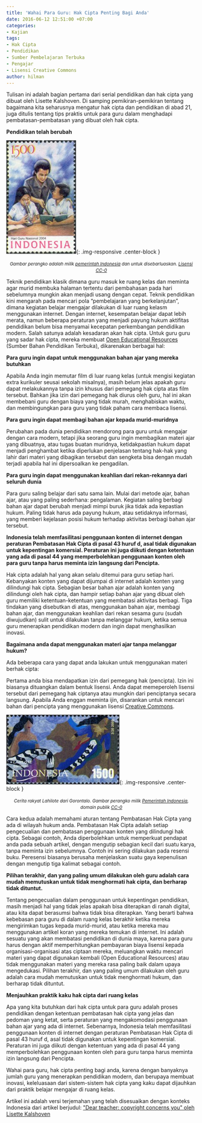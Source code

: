 ```yaml
---
title: 'Wahai Para Guru: Hak Cipta Penting Bagi Anda'
date: 2016-06-12 12:51:00 +07:00
categories:
- Kajian
tags:
- Hak Cipta
- Pendidikan
- Sumber Pembelajaran Terbuka
- Pengajar
- Lisensi Creative Commons
author: hilman
---
```


Tulisan ini adalah bagian pertama dari serial pendidikan dan hak cipta yang dibuat oleh Lisette Kalshoven. Di samping pemikiran-pemikiran tentang bagaimana kita seharusnya mengatur hak cipta dan pendidikan di abad 21, juga ditulis tentang tips praktis untuk para guru dalam menghadapi pembatasan-pembatasan yang dibuat oleh hak cipta.

**Pendidikan telah berubah**

![Stamps_of_Indonesia_080-04-185x300.jpg](/uploads/Stamps_of_Indonesia_080-04-185x300.jpg){: .img-responsive .center-block }<center><small><i>Gambar perangko adalah milik <a href="https://upload.wikimedia.org/wikipedia/commons/5/53/Stamps_of_Indonesia%2C_080-04.jpg">pemerintah Indonesia</a> dan untuk disebarluaskan. <a href="https://commons.wikimedia.org/wiki/Template:PD-IDGov/id">Lisensi CC-0</a></i></small></center>

Teknik pendidikan klasik dimana guru masuk ke ruang kelas dan meminta agar murid membuka halaman tertentu dari pembahasan pada hari sebelumnya mungkin akan menjadi usang dengan cepat. Teknik pendidikan kini mengarah pada mencari pola “pembelajaran yang berkelanjutan”, dimana kegiatan belajar mengajar dilakukan di luar ruang kelasm menggunakan internet. Dengan internet, kesempatan belajar dapat lebih merata, namun beberapa peraturan yang menjadi payung hukum aktifitas pendidikan belum bisa menyamai kecepatan perkembangan pendidikan modern.  Salah satunya adalah kesadaran akan hak cipta. Untuk guru guru yang sadar hak cipta, mereka membuat [Open Educational Resources](https://en.wikipedia.org/wiki/Open_educational_resources) (Sumber Bahan Pendidikan Terbuka), dikarenakan berbagai hal:

**Para guru ingin dapat untuk menggunakan bahan ajar yang mereka butuhkan**

Apabila Anda ingin memutar film di luar ruang kelas (untuk mengisi kegiatan extra kurikuler seusai sekolah misalnya), masih belum jelas apakah guru dapat melakukannya tanpa izin khusus dari pemegang hak cipta atas film tersebut. Bahkan jika izin dari pemegang hak diurus oleh guru, hal ini akan membebani guru dengan biaya yang tidak murah, menghabiskan waktu, dan membingungkan para guru yang tidak paham cara membaca lisensi.

**Para guru ingin dapat membagi bahan ajar kepada murid-muridnya**

Perubahan pada dunia pendidikan mendorong para guru untuk mengajar dengan cara modern, tetapi jika seorang guru ingin membagikan materi ajar yang dibuatnya, atau tugas buatan muridnya, ketidakpastian hukum dapat menjadi penghambat ketika diperlukan penjelasan tentang hak-hak yang lahir dari materi yang dibagikan tersebut dan sengketa bisa dengan mudah terjadi apabila hal ini dipersoalkan ke pengadilan.

**Para guru ingin dapat menggunakan keahlian dari rekan-rekannya dari seluruh dunia**

Para guru saling belajar dari satu sama lain. Mulai dari metode ajar, bahan ajar, atau yang paling sederhana: pengalaman. Kegiatan saling berbagi bahan ajar dapat berubah menjadi mimpi buruk jika tidak ada kepastian hukum. Paling tidak harus ada payung hukum, atau setidaknya informasi, yang memberi kejelasan posisi hukum terhadap aktivitas berbagi bahan ajar tersebut.

**Indonesia telah memfasilitasi penggunaan konten di internet dengan peraturan Pembatasan Hak Cipta di pasal 43 huruf d, asal tidak digunakan untuk kepentingan komersial. Peraturan ini juga diikuti dengan ketentuan yang ada di pasal 44 yang memperbolehkan penggunaan konten oleh para guru tanpa harus meminta izin langsung dari Pencipta.**

Hak cipta adalah hal yang akan selalu ditemui para guru setiap hari. Kebanyakan konten yang dapat dijumpai di internet adalah konten yang dilindungi hak cipta. Sebagian besar bahan ajar adalah konten yang dilindungi oleh hak cipta, dan hampir setiap bahan ajar yang dibuat oleh guru memiliki ketentuan-ketentuan yang membatasi aktivitas berbagi. Tiga tindakan yang disebutkan di atas, menggunakan bahan ajar, membagi bahan ajar, dan menggunakan keahlian dari rekan sesama guru (sudah diwujudkan) sulit untuk dilakukan tanpa melanggar hukum, ketika semua guru menerapkan pendidikan modern dan ingin dapat menghasilkan inovasi.

**Bagaimana anda dapat menggunakan materi ajar tanpa melanggar hukum?**

Ada beberapa cara yang dapat anda lakukan untuk menggunakan materi berhak cipta:

Pertama anda bisa mendapatkan izin dari pemegang hak (pencipta). Izin ini biasanya dituangkan dalam bentuk lisensi. Anda dapat memeperoleh lisensi tersebut dari pemegang hak ciptanya atau mungkin dari penciptanya secara langsung. Apabila Anda enggan meminta ijin, disarankan untuk mencari bahan dari pencipta yang menggunakan lisensi  [Creative Commons](https://creativecommons.org/).

![Stamps_of_Indonesia_003-05-300x184.jpg](/uploads/Stamps_of_Indonesia_003-05-300x184.jpg){: .img-responsive .center-block }<center><small><i>Cerita rakyat Lahilote dari Gorontalo. Gambar perangko milik <a href="https://commons.wikimedia.org/wiki/Template:PD-IDGov/id">Pemerintah Indonesia</a>, domain publik <a href="https://commons.wikimedia.org/wiki/Template:PD-IDGov/id">CC-0</a></i></small></center>

Cara kedua adalah memahami aturan tentang Pembatasan Hak Cipta yang ada di wilayah hukum anda. Pembatasan Hak Cipta adalah setiap pengecualian dan pembatasan penggunaan konten yang dilindungi hak cipta. Sebagai contoh, Anda diperbolehkan untuk memperkuat pendapat anda pada sebuah artikel, dengan mengutip sebagian kecil dari suatu karya, tanpa meminta izin sebelumnya. Contoh ini sering dilakukan pada resensi buku. Peresensi biasanya berusaha menjelaskan suatu gaya kepenulisan dengan mengutip tiga kalimat sebagai contoh.

**Pilihan terakhir, dan yang paling umum dilakukan oleh guru adalah cara mudah memutuskan untuk tidak menghormati hak cipta, dan berharap tidak dituntut.**

Tentang pengecualian dalam penggunaan untuk kepentingan pendidikan, masih menjadi hal yang tidak jelas apakah bisa diterapkan di ranah digital, atau kita dapat berasumsi bahwa tidak bisa diterapkan. Yang berarti bahwa kebebasan para guru di dalam ruang kelas berakhir ketika mereka mengirimkan tugas kepada murid-murid, atau ketika mereka mau menggunakan artikel koran yang mereka temukan di internet. Ini adalah sesuatu yang akan membatasi pendidikan di dunia maya, karena para guru harus dengan aktif memperhitungkan pembayaran biaya lisensi kepada organisasi-organisasi atas ciptaan  mereka, meluangkan waktu mencari materi yang dapat digunakan kembali (Open Educational Resources) atau tidak menggunakan materi yang mereka rasa paling baik dalam upaya mengedukasi. Pilihan terakhir, dan yang paling umum dilakukan oleh guru adalah cara mudah memutuskan untuk tidak menghormati hukum, dan berharap tidak dituntut.

**Menjauhkan praktik kaku hak cipta dari ruang kelas**

Apa yang kita butuhkan dari hak cipta untuk para guru adalah proses pendidikan dengan ketentuan pembatasan hak cipta yang jelas dan pedoman yang ketat, serta peraturan yang mengakomodasi penggunaan bahan ajar yang ada di internet. Sebenarnya, Indonesia telah memfasilitasi penggunaan konten di internet dengan peraturan Pembatasan Hak Cipta di pasal 43 huruf d, asal tidak digunakan untuk kepentingan komersial. Peraturan ini juga diikuti dengan ketentuan yang ada di pasal 44 yang memperbolehkan penggunaan konten oleh para guru tanpa harus meminta izin langsung dari Pencipta.

Wahai para guru, hak cipta penting bagi anda, karena dengan banyaknya jumlah guru yang menerapkan pendidikan modern, dan berupaya membuat inovasi, keleluasaan dari sistem-sistem hak cipta yang kaku dapat dijauhkan dari praktik belajar mengajar di ruang kelas.

Artikel ini adalah versi terjemahan yang telah disesuaikan dengan konteks Indonesia dari artikel berjudul: ["Dear teacher: copyright concerns you" oleh Lisette Kalshoven](https://medium.com/copyright-untangled/dear-teacher-copyright-concerns-you-829b2f33174c#.sr3viktgv)